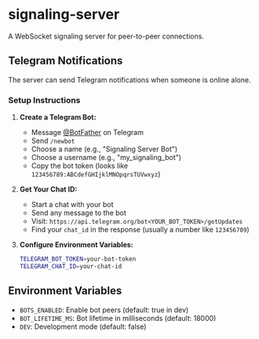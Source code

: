 # signaling-server

A WebSocket signaling server for peer-to-peer connections.

## Telegram Notifications

The server can send Telegram notifications when someone is online alone.

### Setup Instructions

1. **Create a Telegram Bot:**
   - Message [@BotFather](https://t.me/BotFather) on Telegram
   - Send `/newbot`
   - Choose a name (e.g., "Signaling Server Bot")
   - Choose a username (e.g., "my_signaling_bot")
   - Copy the bot token (looks like `123456789:ABCdefGHIjklMNOpqrsTUVwxyz`)

2. **Get Your Chat ID:**
   - Start a chat with your bot
   - Send any message to the bot
   - Visit: `https://api.telegram.org/bot<YOUR_BOT_TOKEN>/getUpdates`
   - Find your `chat_id` in the response (usually a number like `123456789`)

3. **Configure Environment Variables:**
   ```bash
   TELEGRAM_BOT_TOKEN=your-bot-token
   TELEGRAM_CHAT_ID=your-chat-id
   ```

## Environment Variables

- `BOTS_ENABLED`: Enable bot peers (default: true in dev)
- `BOT_LIFETIME_MS`: Bot lifetime in milliseconds (default: 18000)
- `DEV`: Development mode (default: false)